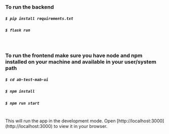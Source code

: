 ### To run the backend
##### `$ pip install requirements.txt`
##### `$ flask run`
<br>

### To run the frontend make sure you have node and npm installed on your machine and available in your user/system path
##### `$ cd ab-test-mab-ui`
##### `$ npm install`
##### `$ npm run start`
<br>
This will run the app in the development mode.
Open [http://localhost:3000](http://localhost:3000) to view it in your browser.


